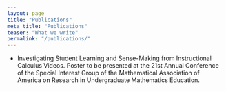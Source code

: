 ```yaml
---
layout: page
title: "Publications"
meta_title: "Publications"
teaser: "What we write"
permalink: "/publications/"
---
```


* Investigating Student Learning and Sense-Making from Instructional Calculus Videos. Poster to be presented at the 21st Annual Conference of the Special Interest Group of the Mathematical Association of America on Research in Undergraduate Mathematics Education.
